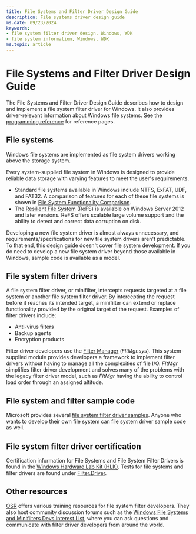 ```yaml
---
title: File Systems and Filter Driver Design Guide
description: File systems driver design guide
ms.date: 09/23/2024
keywords:
- file system filter driver design, Windows, WDK
- file system information, Windows, WDK
ms.topic: article
---
```


# File Systems and Filter Driver Design Guide

The File Systems and Filter Driver Design Guide describes how to design and implement a file system filter driver for Windows. It also provides driver-relevant information about Windows file systems. See the [programming reference](/windows-hardware/drivers/ddi/_ifsk/) for reference pages.

## File systems

Windows file systems are implemented as file system drivers working above the storage system.

Every system-supplied file system in Windows is designed to provide reliable data storage with varying features to meet the user's requirements.

* Standard file systems available in Windows include NTFS, ExFAT, UDF, and FAT32. A comparison of features for each of these file systems is shown in [File System Functionality Comparison](/windows/desktop/FileIO/filesystem-functionality-comparison).
* The [Resilient File System](/windows-server/storage/refs/refs-overview) (ReFS) is available on Windows Server 2012 and later versions. ReFS offers scalable large volume support and the ability to detect and correct data corruption on disk.

Developing a new file system driver is almost always unnecessary, and requirements/specifications for new file system drivers aren't predictable. To that end, this design guide doesn't cover file system development. If you do need to develop a new file system driver beyond those available in Windows, sample code is available as a model.

## File system filter drivers

A file system filter driver, or minifilter, intercepts requests targeted at a file system or another file system filter driver. By intercepting the request before it reaches its intended target, a minifilter can extend or replace functionality provided by the original target of the request. Examples of filter drivers include:

* Anti-virus filters
* Backup agents
* Encryption products

Filter driver developers use the [Filter Manager](./filter-manager-concepts.md) (*FltMgr.sys*). This system-supplied module provides developers a framework to implement filter drivers without having to manage all the complexities of file I/O. *FltMgr* simplifies filter driver development and solves many of the problems with the legacy filter driver model, such as *FltMgr* having the ability to control load order through an assigned altitude.

## File system and filter sample code

Microsoft provides several [file system filter driver samples](../samples/file-system-driver-samples/index.md). Anyone who wants to develop their own file system can file system driver sample code as well.

## File system filter driver certification

Certification information for File Systems and File System Filter Drivers is found in the [Windows Hardware Lab Kit (HLK)](/windows-hardware/test/hlk/). Tests for file systems and filter drivers are found under [Filter.Driver](/windows-hardware/test/hlk/testref/filter-driver).

## Other resources

[OSR](https://community.osr.com/) offers various training resources for file system filter developers. They also host community discussion forums such as the [Windows File Systems and Minifilters Devs Interest List](https://community.osr.com/c/ntfsd/6), where you can ask questions and communicate with filter driver developers from around the world.

